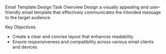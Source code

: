 Email Template Design Task
Overview
Design a visually appealing and user-friendly email template that effectively communicates the intended message to the target audience.

Key Objectives
- Create a clear and concise layout that enhances readability
- Ensure responsiveness and compatibility across various email clients and devices


